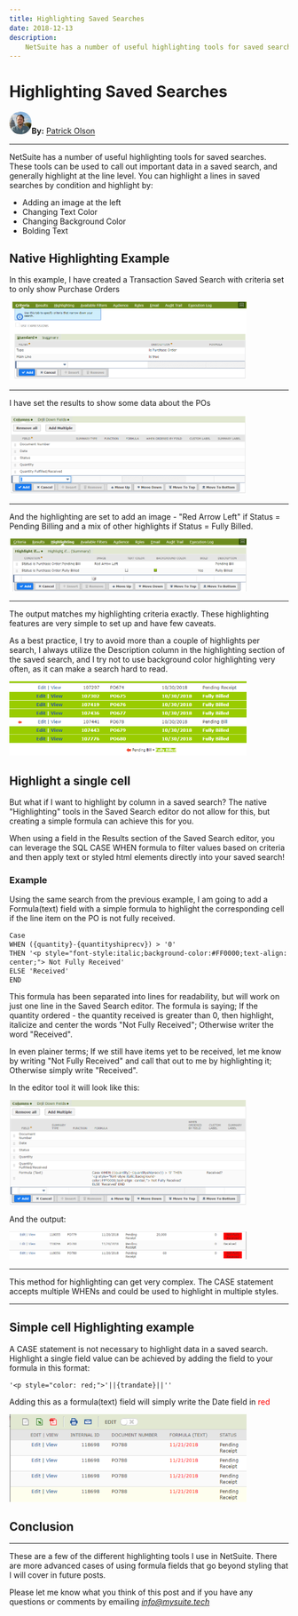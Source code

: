 ```yaml
---
title: Highlighting Saved Searches
date: 2018-12-13
description:
    NetSuite has a number of useful highlighting tools for saved searches. These tools can be used to call out important data in a saved search, and generally highlight at the line level. You can highlight a lines in saved searches by condition and highlight by...
---
```


# Highlighting Saved Searches

<a href="https://www.linkedin.com/in/patrick-olson-pmp-csm-137a9435/" target="_blank"><img src="./img/profile.jpg" title="Patrick Olson - LinkedIn Profile" alt="Patrick Olson - LinkedIn Profile" width=8% height="auto" style="border-radius: 50%;"></a>**By:** [Patrick Olson](https://www.linkedin.com/in/patrick-olson-pmp-csm-137a9435/)

---


NetSuite has a number of useful highlighting tools for saved searches. These tools can be used to call out important data in a saved search, and generally highlight at the line level. You can highlight a lines in saved searches by condition and highlight by:
- Adding an image at the left
- Changing Text Color
- Changing Background Color
- Bolding Text


## Native Highlighting Example

In this example, I have created a Transaction Saved Search with criteria set to only show Purchase Orders

<img src="./img/postimgs/post2/criteria.png" width=85%>

---
I have set the results to show some data about the POs

<img src="./img/postimgs/post2/results.png" width=85%>

---
And the highlighting are set to add an image - "Red Arrow Left" if Status = Pending Billing and a mix of other highlights if Status = Fully Billed.

<img src="./img/postimgs/post2/highlighting.png" width=85%>

---
The output matches my highlighting criteria exactly. These highlighting features are very simple to set up and have few caveats. 

As a best practice, I try to avoid more than a couple of highlights per search, I always utilize the Description column in the highlighting section of the saved search, and I try not to use background color highlighting very often, as it can make a search hard to read.

<img src="./img/postimgs/post2/output1.png" width=85%>

## Highlight a single cell

But what if I want to highlight by column in a saved search? The native "Highlighting" tools in the Saved Search editor do not allow for this, but creating a simple formula can achieve this for you.

When using a field in the Results section of the Saved Search editor, you can leverage the SQL CASE WHEN formula to filter values based on criteria and then apply text or styled html elements directly into your saved search!

### Example

Using the same search from the previous example, I am going to add a Formula(text) field with a simple formula to highlight the corresponding cell if the line item on the PO is not fully received.



    Case 
    WHEN ({quantity}-{quantityshiprecv}) > '0' 
    THEN '<p style="font-style:italic;background-color:#FF0000;text-align: center;"> Not Fully Received' 
    ELSE 'Received' 
    END


This formula has been separated into lines for readability, but will work on just one line in the Saved Search editor. The formula is saying; If the quantity ordered - the quantity received is greater than 0, then highlight, italicize and center the words "Not Fully Received"; Otherwise writer the word "Received".

In even plainer terms; If we still have items yet to be received, let me know by writing "Not Fully Received" and call that out to me by highlighting it; Otherwise simply write "Received".

In the editor tool it will look like this:

<img src="./img/postimgs/post2/formula.png" width=85%>

And the output:

<img src="./img/postimgs/post2/output2.png" width=85%>

---

This method for highlighting can get very complex. The CASE statement accepts multiple WHENs and could be used to highlight in multiple styles.

---

## Simple cell Highlighting example

A CASE statement is not necessary to highlight data in a saved search. 
Highlight a single field value can be achieved by adding the field to your formula in this format: 



    '<p style="color: red;">'||{trandate}||''  

Adding this as a formula(text) field will simply write the Date field in <text style="color:red;">red</text>

<img src="./img/postimgs/post2/output3.png" width=85%>

## Conclusion
---
These are a few of the different highlighting tools I use in NetSuite. There are more advanced cases of using formula fields that go beyond styling that I will cover in future posts.

Please let me know what you think of this post and if you have any questions or comments by emailing [*info@mysuite.tech*](mailto:info@mysuite.tech)
